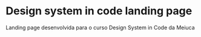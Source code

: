 # Design system in code landing page

Landing page desenvolvida para o curso Design System in Code da Meiuca

